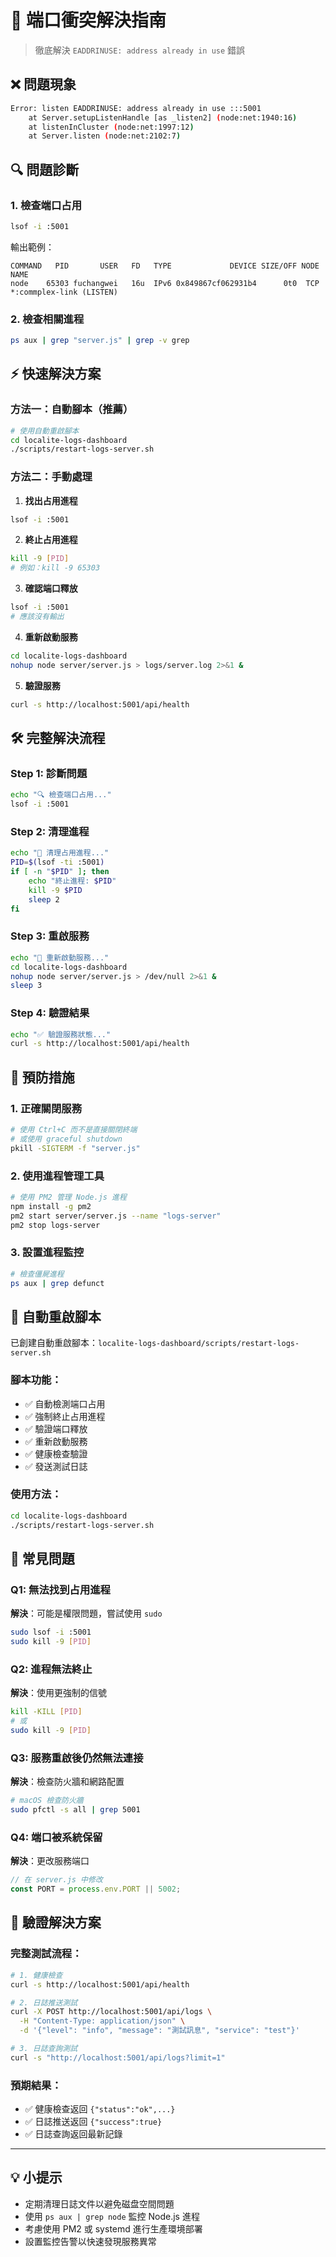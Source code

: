 # 🔧 端口衝突解決指南

> 徹底解決 `EADDRINUSE: address already in use` 錯誤

## ❌ 問題現象

```bash
Error: listen EADDRINUSE: address already in use :::5001
    at Server.setupListenHandle [as _listen2] (node:net:1940:16)
    at listenInCluster (node:net:1997:12)
    at Server.listen (node:net:2102:7)
```

## 🔍 問題診斷

### 1. 檢查端口占用

```bash
lsof -i :5001
```

輸出範例：

```
COMMAND   PID       USER   FD   TYPE             DEVICE SIZE/OFF NODE NAME
node    65303 fuchangwei   16u  IPv6 0x849867cf062931b4      0t0  TCP *:commplex-link (LISTEN)
```

### 2. 檢查相關進程

```bash
ps aux | grep "server.js" | grep -v grep
```

## ⚡ 快速解決方案

### 方法一：自動腳本（推薦）

```bash
# 使用自動重啟腳本
cd localite-logs-dashboard
./scripts/restart-logs-server.sh
```

### 方法二：手動處理

1. **找出占用進程**

```bash
lsof -i :5001
```

2. **終止占用進程**

```bash
kill -9 [PID]
# 例如：kill -9 65303
```

3. **確認端口釋放**

```bash
lsof -i :5001
# 應該沒有輸出
```

4. **重新啟動服務**

```bash
cd localite-logs-dashboard
nohup node server/server.js > logs/server.log 2>&1 &
```

5. **驗證服務**

```bash
curl -s http://localhost:5001/api/health
```

## 🛠️ 完整解決流程

### Step 1: 診斷問題

```bash
echo "🔍 檢查端口占用..."
lsof -i :5001
```

### Step 2: 清理進程

```bash
echo "🧹 清理占用進程..."
PID=$(lsof -ti :5001)
if [ -n "$PID" ]; then
    echo "終止進程: $PID"
    kill -9 $PID
    sleep 2
fi
```

### Step 3: 重啟服務

```bash
echo "🚀 重新啟動服務..."
cd localite-logs-dashboard
nohup node server/server.js > /dev/null 2>&1 &
sleep 3
```

### Step 4: 驗證結果

```bash
echo "✅ 驗證服務狀態..."
curl -s http://localhost:5001/api/health
```

## 🎯 預防措施

### 1. 正確關閉服務

```bash
# 使用 Ctrl+C 而不是直接關閉終端
# 或使用 graceful shutdown
pkill -SIGTERM -f "server.js"
```

### 2. 使用進程管理工具

```bash
# 使用 PM2 管理 Node.js 進程
npm install -g pm2
pm2 start server/server.js --name "logs-server"
pm2 stop logs-server
```

### 3. 設置進程監控

```bash
# 檢查僵屍進程
ps aux | grep defunct
```

## 🔄 自動重啟腳本

已創建自動重啟腳本：`localite-logs-dashboard/scripts/restart-logs-server.sh`

### 腳本功能：

- ✅ 自動檢測端口占用
- ✅ 強制終止占用進程
- ✅ 驗證端口釋放
- ✅ 重新啟動服務
- ✅ 健康檢查驗證
- ✅ 發送測試日誌

### 使用方法：

```bash
cd localite-logs-dashboard
./scripts/restart-logs-server.sh
```

## 🚨 常見問題

### Q1: 無法找到占用進程

**解決**：可能是權限問題，嘗試使用 `sudo`

```bash
sudo lsof -i :5001
sudo kill -9 [PID]
```

### Q2: 進程無法終止

**解決**：使用更強制的信號

```bash
kill -KILL [PID]
# 或
sudo kill -9 [PID]
```

### Q3: 服務重啟後仍然無法連接

**解決**：檢查防火牆和網路配置

```bash
# macOS 檢查防火牆
sudo pfctl -s all | grep 5001
```

### Q4: 端口被系統保留

**解決**：更改服務端口

```javascript
// 在 server.js 中修改
const PORT = process.env.PORT || 5002;
```

## 🎉 驗證解決方案

### 完整測試流程：

```bash
# 1. 健康檢查
curl -s http://localhost:5001/api/health

# 2. 日誌推送測試
curl -X POST http://localhost:5001/api/logs \
  -H "Content-Type: application/json" \
  -d '{"level": "info", "message": "測試訊息", "service": "test"}'

# 3. 日誌查詢測試
curl -s "http://localhost:5001/api/logs?limit=1"
```

### 預期結果：

- ✅ 健康檢查返回 `{"status":"ok",...}`
- ✅ 日誌推送返回 `{"success":true}`
- ✅ 日誌查詢返回最新記錄

---

## 💡 小提示

- 定期清理日誌文件以避免磁盘空間問題
- 使用 `ps aux | grep node` 監控 Node.js 進程
- 考慮使用 PM2 或 systemd 進行生產環境部署
- 設置監控告警以快速發現服務異常
